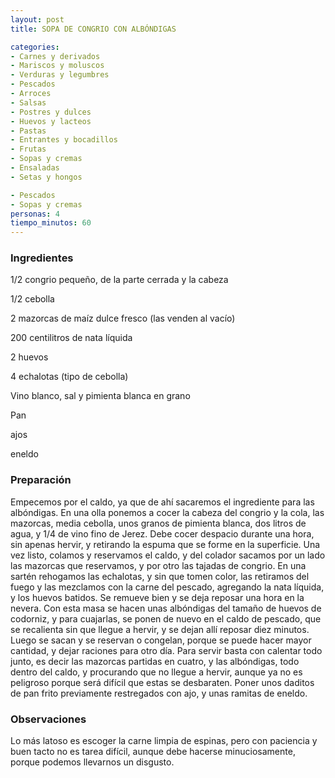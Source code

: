 ```yaml
---
layout: post
title: SOPA DE CONGRIO CON ALBÓNDIGAS

categories:
- Carnes y derivados
- Mariscos y moluscos
- Verduras y legumbres
- Pescados
- Arroces
- Salsas
- Postres y dulces
- Huevos y lacteos
- Pastas
- Entrantes y bocadillos
- Frutas
- Sopas y cremas
- Ensaladas
- Setas y hongos

- Pescados
- Sopas y cremas
personas: 4 
tiempo_minutos: 60 
---
```

<h3>Ingredientes</h3>
1/2 congrio pequeño, de la parte cerrada y la cabeza

1/2 cebolla

2 mazorcas de maíz dulce fresco (las venden al vacío)

200 centilitros de nata líquida

2 huevos

4 echalotas (tipo de cebolla)

Vino blanco, sal y pimienta blanca en grano

Pan

ajos

eneldo

<h3>Preparación</h3>
Empecemos por el caldo, ya que de ahí sacaremos el ingrediente para las albóndigas. En una olla ponemos a cocer la cabeza del congrio y la cola, las mazorcas, media cebolla, unos granos de pimienta blanca, dos litros de agua, y 1/4 de vino fino de Jerez. Debe cocer despacio durante una hora, sin apenas hervir, y retirando la espuma que se forme en la superficie. Una vez listo, colamos y reservamos el caldo, y del colador sacamos por un lado las mazorcas que reservamos, y por otro las tajadas de congrio. En una sartén rehogamos las echalotas, y sin que tomen color, las retiramos del fuego y las mezclamos con la carne del pescado, agregando la nata líquida, y los huevos batidos. Se remueve bien y se deja reposar una hora en la nevera. Con esta masa se hacen unas albóndigas del tamaño de huevos de codorniz, y para cuajarlas, se ponen de nuevo en el caldo de pescado, que se recalienta sin que llegue a hervir, y se dejan allí reposar diez minutos. Luego se sacan y se reservan o congelan, porque se puede hacer mayor cantidad, y dejar raciones para otro día. Para servir basta con calentar todo junto, es decir las mazorcas partidas en cuatro, y las albóndigas, todo dentro del caldo, y procurando que no llegue a hervir, aunque ya no es peligroso porque será difícil que estas se desbaraten. Poner unos daditos de pan frito previamente restregados con ajo, y unas ramitas de eneldo.

<h3>Observaciones</h3>
Lo más latoso es escoger la carne limpia de espinas, pero con paciencia y buen tacto no es tarea difícil, aunque debe hacerse minuciosamente, porque podemos llevarnos un disgusto.


